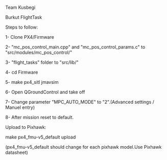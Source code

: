 Team Kusbegi

Burkut FlightTask 

Steps to follow:

1- Clone PX4/Firmware

2- "mc_pos_control_main.cpp" and "mc_pos_control_params.c" to "src/modules/mc_pos_control/"

3- "flight_tasks" folder to "src/lib/"

4- cd Firmware

5- make px4_sitl jmavsim

6- Open QGroundControl and take off

7- Change parameter "MPC_AUTO_MODE" to "2".(Advanced settings / Manuel entry)

8- After mission reset to default.

Upload to Pixhawk:

make px4_fmu-v5_default upload

(px4_fmu-v5_default should change for each pixhawk model.Use Pixhawk datasheet)
